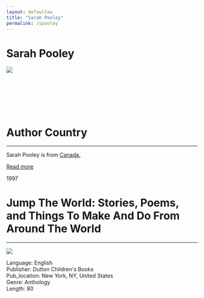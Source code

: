 ```yaml
---
layout: defaultau
title: "Sarah Pooley"
permalink: /spooley
---
```

<!-- partial:index.partial.html -->
<div class="content">
     <h1>Sarah Pooley</h1>
    <div class="quote">
        <div><img src="https://pbs.twimg.com/profile_images/3178754128/789f5fb96a948b6c40ae81d0246ff2ad_400x400.jpeg" class="logo"></div>
    </div>
    <div class="timeline">
        <div style="padding-bottom:100px;"></div>
        <div class="block">
             <div class="date right"><p class="right"> </p></div>
            <div class="dot"></div>
            <div class="left first">
            <div class="author_country">
                <h1>Author Country</h1><hr>
          <div class="aclocation">  <p>Sarah Pooley is from <a href="http://localhost:4000/62">Canada.</a></p></div>
              <div class="acreadmore">  <a href="" target="_blank">Read more</a></div>
            </div>
            </div>
        <div class="block">
            <div class="date left"><p class="left">1997</p></div>
            <div class="dot"></div>
            <div class="right">
                <h1>Jump The World: Stories, Poems, and Things To Make And Do From Around The World</h1><hr>
                <p><img src="https://m.media-amazon.com/images/I/31TV97G2MPL._BO1,204,203,200_QL40_FMwebp_.jpg"></p>
                <p>
                Language: English<br/>
                Publisher: Dutton Children's Books<br/>
                Pub_location: New York, NY, United States<br/>
                Genre: Anthology<br/>
                Length: 80<br/>                   </p>
            </div>
        </div>
     